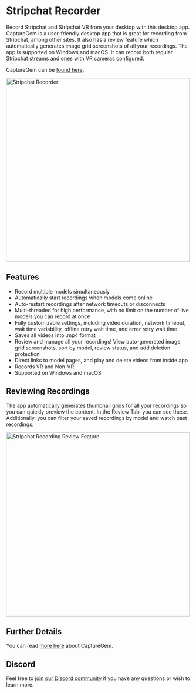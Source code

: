 # Stripchat Recorder

Record Stripchat and Stripchat VR from your desktop with this desktop app. CaptureGem is a user-friendly desktop app that is great for recording from Stripchat, among other sites. It also has a review feature which automatically generates image grid screenshots of all your recordings.
The app is supported on Windows and macOS. It can record both regular Stripchat streams and ones with VR cameras configured.

CaptureGem can be [found here](https://www.capturegem.com).

<img src="https://github.com/vrcamrecordings/chaturbate-recorder/assets/155075920/40558aed-c70e-49f1-b836-64547cbe09f9" alt="Stripchat Recorder" width="500">

## Features

* Record multiple models simultaneously
* Automatically start recordings when models come online
* Auto-restart recordings after network timeouts or disconnects
* Multi-threaded for high performance, with no limit on the number of live models you can record at once
* Fully customizable settings, including video duration, network timeout, wait time variability, offline retry wait time, and error retry wait time
* Saves all videos into .mp4 format
* Review and manage all your recordings! View auto-generated image grid screenshots, sort by model, review status, and add deletion protection
* Direct links to model pages, and play and delete videos from inside app
* Records VR and Non-VR
* Supported on Windows and macOS

## Reviewing Recordings

The app automatically generates thumbnail grids for all your recordings so you can quickly preview the content. In the Review Tab, you can see these. Additionally, you can filter your saved recordings by model and watch past recordings.

<img width="500" src="https://github.com/vrcamrecordings/chaturbate-recorder/assets/155075920/34cb9260-fbac-46d3-9eba-bb33bd81c43a" alt="Stripchat Recording Review Feature">

## Further Details

You can read [more here](https://www.capturegem.com) about CaptureGem.

## Discord

Feel free to [join our Discord community](https://discord.gg/HycTXz8GvA) if you have any questions or wish to learn more.


